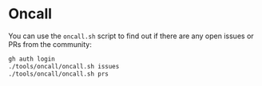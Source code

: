 # Oncall

You can use the `oncall.sh` script to find out if there are any open issues or PRs from the community:
```sh
gh auth login
./tools/oncall/oncall.sh issues
./tools/oncall/oncall.sh prs
```
